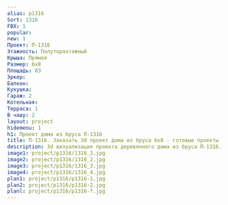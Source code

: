 ```yaml
---
alias: p1316
Sort: 1316
FBX: 1
popular: 
new: 1
Проект: П-1316
Этажность: Полутораэтажный
Крыша: Прямая
Размер: 6х8
Площадь: 83
Эркер: 
Балкон: 
Кукушка: 
Гараж: 2
Котельная: 
Терраса: 1
В чашу: 2
layout: project
hidemenu: 1
h1: Проект дома из бруса П-1316
title: П-1316. Заказать 3d проект дома из бруса 6х8 - готовые проекты
description: 3d визуализация проекта деревянного дома из бруса П-1316. Площадь 83 м2, размер 6х8. Вы можете внести любые изменения в проект.
image1: project/p1316/1316_1.jpg
image2: project/p1316/1316_2.jpg
image3: project/p1316/1316_3.jpg
image4: project/p1316/1316_4.jpg
plan1: project/p1316/p1316-1.jpg
plan2: project/p1316/p1316-2.jpg
planl: project/p1316/p1316-f.jpg
---
```

